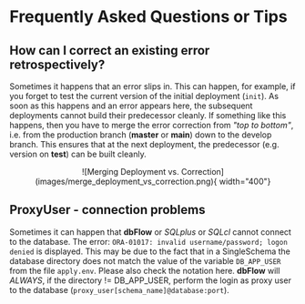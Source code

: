 # Frequently Asked Questions or Tips

## How can I correct an existing error retrospectively?

Sometimes it happens that an error slips in. This can happen, for example, if you forget to test the current version of the initial deployment (``init``). As soon as this happens and an error appears here, the subsequent deployments cannot build their predecessor cleanly.
If something like this happens, then you have to merge the error correction from *"top to bottom"*, i.e. from the production branch (**master** or **main**) down to the develop branch. This ensures that at the next deployment, the predecessor (e.g. version on **test**) can be built cleanly.

<center>
  ![Merging Deployment vs. Correction](images/merge_deployment_vs_correction.png){ width="400"}
</center>

## ProxyUser - connection problems

Sometimes it can happen that **dbFlow** or *SQLplus* or *SQLcl* cannot connect to the database. The error: ``ORA-01017: invalid username/password; logon denied`` is displayed. This may be due to the fact that in a SingleSchema the database directory does not match the value of the variable `DB_APP_USER` from the file `apply.env`. Please also check the notation here. **dbFlow** will _ALWAYS_, if the directory != DB_APP_USER, perform the login as proxy user to the database (`proxy_user[schema_name]@database:port`).

